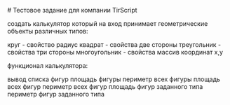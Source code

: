 ﻿﻿# Тестовое задание для компании TirScript
  
создать калькулятор
который на вход  принимает
геометрические объекты различных типов:

круг - свойство радиус
квадрат - свойства две стороны
треугольник - свойства три стороны
многоугольник - свойства массив координат x,y

функционал калькулятора:

вывод списка фигур
площадь фигуры
периметр всех фигуры
площадь всех фигур
периметр всех фигур
площадь фигур заданного типа
периметр фигур заданного типа
